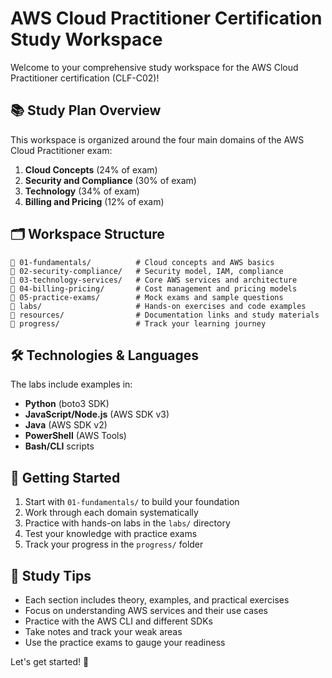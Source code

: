 # AWS Cloud Practitioner Certification Study Workspace

Welcome to your comprehensive study workspace for the AWS Cloud Practitioner certification (CLF-C02)!

## 📚 Study Plan Overview

This workspace is organized around the four main domains of the AWS Cloud Practitioner exam:

1. **Cloud Concepts** (24% of exam)
2. **Security and Compliance** (30% of exam) 
3. **Technology** (34% of exam)
4. **Billing and Pricing** (12% of exam)

## 🗂️ Workspace Structure

```
📁 01-fundamentals/          # Cloud concepts and AWS basics
📁 02-security-compliance/   # Security model, IAM, compliance
📁 03-technology-services/   # Core AWS services and architecture
📁 04-billing-pricing/       # Cost management and pricing models
📁 05-practice-exams/        # Mock exams and sample questions
📁 labs/                     # Hands-on exercises and code examples
📁 resources/                # Documentation links and study materials
📁 progress/                 # Track your learning journey
```

## 🛠️ Technologies & Languages

The labs include examples in:
- **Python** (boto3 SDK)
- **JavaScript/Node.js** (AWS SDK v3)
- **Java** (AWS SDK v2)
- **PowerShell** (AWS Tools)
- **Bash/CLI** scripts

## 🎯 Getting Started

1. Start with `01-fundamentals/` to build your foundation
2. Work through each domain systematically
3. Practice with hands-on labs in the `labs/` directory
4. Test your knowledge with practice exams
5. Track your progress in the `progress/` folder

## 📝 Study Tips

- Each section includes theory, examples, and practical exercises
- Focus on understanding AWS services and their use cases
- Practice with the AWS CLI and different SDKs
- Take notes and track your weak areas
- Use the practice exams to gauge your readiness

Let's get started! 🚀
